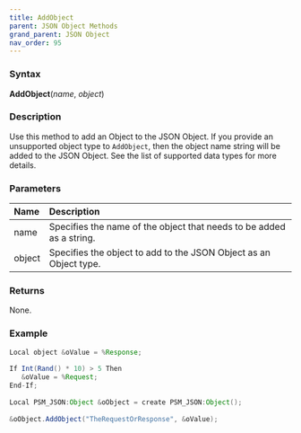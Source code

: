 ```yaml
---
title: AddObject
parent: JSON Object Methods
grand_parent: JSON Object
nav_order: 95
---
```


### [](#header-3)Syntax

**AddObject**(_name_, _object_)

### [](#header-3)Description

Use this method to add an Object to the JSON Object.  If you provide an unsupported object type to `AddObject`, then the object name string will be added to the JSON Object.  See the list of supported data types for more details.

### [](#header-3)Parameters

| Name           | Description                                                                      |
|:---------------|:---------------------------------------------------------------------------------|
| name           | Specifies the name of the object that needs to be added as a string.             |
| object         | Specifies the object to add to the JSON Object as an Object type.                |


### [](#header-3)Returns

None.

### [](#header-3)Example

```java
Local object &oValue = %Response;
   
If Int(Rand() * 10) > 5 Then
   &oValue = %Request;
End-If;
   
Local PSM_JSON:Object &oObject = create PSM_JSON:Object();
   
&oObject.AddObject("TheRequestOrResponse", &oValue);
```
